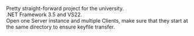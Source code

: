 Pretty straight-forward project for the university.  <br />
.NET Framework 3.5 and VS22.  <br />
Open one Server instance and multiple Clients, make sure that they start at the same directory to ensure keyfile transfer. 
